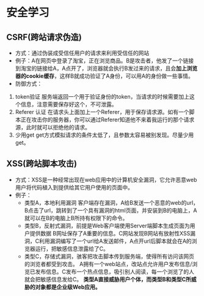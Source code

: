 # 安全学习
## CSRF(跨站请求伪造)
* 方式：通过伪装成受信任用户的请求来利用受信任的网站
* 例子：A在网页中登录了淘宝，正在浏览商品。B是攻击者，他发了一个链接到淘宝的链接给A，A点开了，浏览器就会执行B发过来的请求，且会**加上浏览器的cookie缓存**，这样B就成功验证了A身份，可以用A的身份做一些事情。
* 防御方式：
1. token验证
   服务端返回一个用于验证身份的token，当请求的时候需要加上这个信息，注意需要保存好这个，不可泄露。
2. Referer 认证
   在请求头上面加上一个Referer，用于保存请求源。如有一个脚本正在攻击你的服务器，你可以通过Referer知道他不来着我运行的那个请求源，此时就可以拒绝他的请求。
3. 少用get
  get方式模拟请求的条件太低了，且参数太容易被别发现。尽量少用get。
## XSS(跨站脚本攻击)
* 方式：XSS是一种经常出现在web应用中的计算机安全漏洞，它允许恶意web用户将代码植入到提供给其它用户使用的页面中。
* 例子：
   * 类型A，本地利用漏洞
   客户端存在漏洞，A给B发送一个恶意的web的url，B点击了url，跳转到了一个具有漏洞的html页面，并安装到B的电脑上，A就可以在B的电脑上B所持有权限下的命令。
   * 类型B，反射式漏洞，前提是Web客户端使用Server端脚本生成页面为用户提供数据
   B网址保存了A重要的信息。C网站发现B网站有放射性XSS漏洞，C利用漏洞编写了一个url给A发送邮件，A点开url后脚本就会在A的浏览器运行，把敏感信息泄露给了C。
   * 类型C，存储式漏洞，骇客把攻击脚本传到服务端，使得所有访问该网页的浏览者都受到攻击。
   A拥有一个web站点，改站点允许用户发布信息/浏览已发布信息。C发布一个热点信息，吸引别人阅读，每一个浏览了的人就会把敏感信息发给C。
**类型A直接威胁用户个体，而类型B和类型C所威胁的对象都是企业级Web应用。**
   
